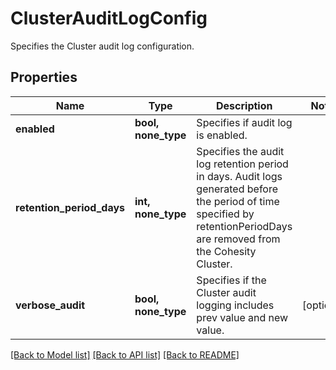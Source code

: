# ClusterAuditLogConfig

Specifies the Cluster audit log configuration.

## Properties
Name | Type | Description | Notes
------------ | ------------- | ------------- | -------------
**enabled** | **bool, none_type** | Specifies if audit log is enabled. | 
**retention_period_days** | **int, none_type** | Specifies the audit log retention period in days. Audit logs generated before the period of time specified by retentionPeriodDays are removed from the Cohesity Cluster. | 
**verbose_audit** | **bool, none_type** | Specifies if the Cluster audit logging includes prev value and new value. | [optional] 

[[Back to Model list]](../README.md#documentation-for-models) [[Back to API list]](../README.md#documentation-for-api-endpoints) [[Back to README]](../README.md)


